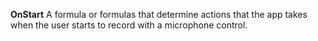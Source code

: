 **OnStart** A formula or formulas that determine actions that the app takes when the user starts to record with a microphone control.
